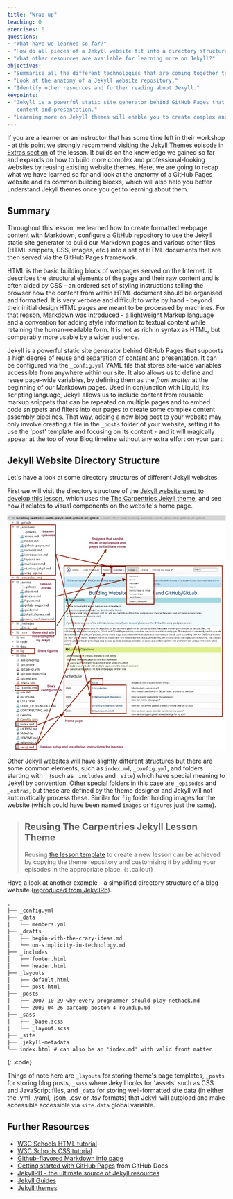 ```yaml
---
title: "Wrap-up"
teaching: 0
exercises: 0
questions:
- "What have we learned so far?"
- "How do all pieces of a Jekyll website fit into a directory structure?"
- "What other resources are available for learning more on Jekyll?"
objectives:
- "Summarise all the different technologies that are coming together to create GitHub Pages websites."
- "Look at the anatomy of a Jekyll website repository."
- "Identify other resources and further reading about Jekyll."
keypoints:
- "Jekyll is a powerful static site generator behind GitHub Pages that supports a high degree of reuse and separation of 
   content and presentation."
- "Learning more on Jekyll themes will enable you to create complex and professional-looking websites."   
---
```


If you are a learner or an instructor that has some time left in their workshop - at this point 
we strongly recommend visiting the [Jekyll Themes episode in Extras section](../_extras/jekyll_themes.md) of the 
lesson. It builds on the knowledge we 
gained so far and expands on how to build more complex and 
professional-looking websites by reusing existing website themes. Here, we are going to recap what we have learned 
so far and look at the anatomy of a GitHub Pages website and its common building blocks, which will also help you 
better understand Jekyll themes once you get to learning about them. 

## Summary

Throughout this lesson, we learned how to create formatted webpage content with Markdown, configure a GitHub 
repository to use the Jekyll static site generator to build our Markdown pages and various other files 
(HTML snippets, CSS, images, etc.) into a set of HTML documents that are then served via the GitHub Pages framework.

HTML is the basic building block of webpages served on the Internet. It describes the structural elements of the 
page and their raw content and is often aided by CSS - an ordered set of styling instructions telling the browser 
how the content from within HTML document should be organised and formatted. It is very verbose and difficult 
to write by hand - beyond their initial design HTML pages are meant to be processed by machines. 
For that reason, Markdown was introduced - a lightweight Markup language and a convention for 
adding style information to textual content while retaining the human-readable form. It is not as rich in syntax as HTML,
but comparably more usable by a wider audience. 

Jekyll is a powerful static site generator behind GitHub Pages that supports a high degree of reuse and separation of 
content and presentation. It can be configured via the `_config.yml` YAML file 
that stores site-wide variables accessible from anywhere within our site. 
It also allows us to define and reuse page-wide variables, by defining them as the *front matter* at the beginning of
our Markdown pages. Used in conjunction with Liquid, its scripting language, Jekyll allows us to include content from 
reusable markup snippets that can be repeated on multiple pages and to embed code snippets and filters into our pages to 
create some complex content assembly pipelines. That way, adding a new blog post to your website may only involve 
creating a file in the `_posts` folder of your website, setting it to use the 'post' template and focusing on its 
content - and it will magically appear at the top of your Blog timeline without any extra effort on your part.

## Jekyll Website Directory Structure

Let's have a look at some directory structures of different Jekyll websites.

First we will visit the directory structure of the [Jekyll website used to develop this lesson](https://github.com/carpentries-incubator/building-websites-with-jekyll-and-github-or-gitlab), which uses the 
[The Carpentries Jekyll theme](https://github.com/carpentries-incubator/template), and see how it relates to visual components on the website's home page.

![directory-structure-home-page](../fig/directory-structure-home-page-combined-annotated.png) 

Other Jekyll websites will have slightly different structures but there are some common elements, such as `index.md`, 
`_config.yml`, and folders starting with `_` (such as `_includes` and `_site`) which have special meaning to 
Jekyll by convention. Other special folders in this case are `_episodes` and `_extras`, but these are defined by the 
theme designer and Jekyll will not automatically process these. Similar for `fig` folder holding images for the website 
(which could have been named `images` or `figures` just the same). 

> ## Reusing The Carpentries Jekyll Lesson Theme 
>Reusing [the lesson template](https://github.com/carpentries/styles) to create a new lesson can be achieved by copying the theme repository and customising it by adding your episodes in the appropriate place. 
{: .callout}

Have a look at another example - a simplified directory structure of a blog website ([reproduced from JekyllRb](https://jekyllrb.com/docs/structure/)).
~~~
.
├── _config.yml
├── _data
│   └── members.yml
├── _drafts
│   ├── begin-with-the-crazy-ideas.md
│   └── on-simplicity-in-technology.md
├── _includes
│   ├── footer.html
│   └── header.html
├── _layouts
│   ├── default.html
│   └── post.html
├── _posts
│   ├── 2007-10-29-why-every-programmer-should-play-nethack.md
│   └── 2009-04-26-barcamp-boston-4-roundup.md
├── _sass
│   ├── _base.scss
│   └── _layout.scss
├── _site
├── .jekyll-metadata
└── index.html # can also be an 'index.md' with valid front matter
~~~
{: .code}

Things of note here are `_layouts` for storing theme's page templates, `_posts` for storing blog posts, 
`_sass` where Jekyll looks for 'assets' such as CSS and JavaScript files, and `_data` for storing well-formatted site 
data (in either the .yml, .yaml, .json, .csv or .tsv formats) that Jekyll will autoload and make accessible accessible 
via `site.data` global variable.


## Further Resources
- [W3C Schools HTML tutorial](https://www.w3schools.com/html/)
- [W3C Schools CSS tutorial](https://www.w3schools.com/css/)
- [Github-flavored Markdown info page](https://docs.github.com/en/free-pro-team@latest/github/writing-on-github)
- [Getting started with GitHub Pages](https://docs.github.com/en/free-pro-team@latest/github/working-with-github-pages/getting-started-with-github-pages) from GitHub Docs
- [JekyllRB - the ultimate source of Jekyll resources](https://jekyllrb.com/)
- [Jekyll Guides](https://jekyllrb.com/resources/#guides)
- [Jekyll themes](https://jekyllrb.com/resources#themes)

